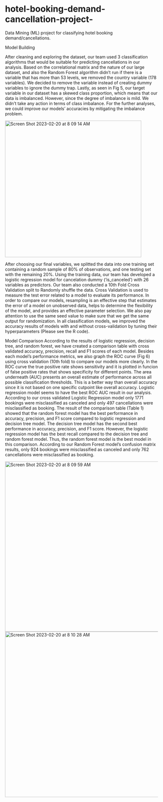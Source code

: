 # hotel-booking-demand-cancellation-project-
Data Mining (ML) project for classifying hotel booking demand/cancellations. 


Model Building

After cleaning and exploring the dataset, our team used 3 classification algorithms that would be
suitable for predicting cancellations in our analysis. 
Based on the correlational matrix and the nature of our large dataset, and also the Random Forest algorithm
didn’t run if there is a variable that has more than 53 levels, we removed the country variable (178 variables).
We decided to remove the variable instead of creating dummy variables to ignore the dummy trap. Lastly, as
seen in Fig 5, our target variable in our dataset has a skewed class proportion, which means that our data is
imbalanced. However, since the degree of imbalance is mild. We didn’t take any action in terms of class
imbalance. For the further analyses, we could improve our models’ accuracies by mitigating the imbalance
problem.

<img width="449" alt="Screen Shot 2023-02-20 at 8 09 14 AM" src="https://user-images.githubusercontent.com/117880976/220117667-898ccd2c-64dd-4398-b582-657c1176d67d.png">

After choosing our final variables, we splitted the data into one training set containing a random
sample of 80% of observations, and one testing set with the remaining 20%. Using the training data, our team
has developed a logistic regression model for cancelation dummy (‘is_canceled’) with 26 variables as
predictors. Our team also conducted a 10th Fold Cross Validation split to Randomly shuffle the data. Cross
Validation is used to measure the test error related to a model to evaluate its performance. In order to compare
our models, resampling is an effective step that estimates the error of a model on unobserved data, helps to
determine the flexibility of the model, and provides an effective parameter selection. We also pay attention to
use the same seed value to make sure that we get the same output for randomization. In all classification
models, we improved the accuracy results of models with and without cross-validation by tuning their
hyperparameters (Please see the R code).

Model Comparison
According to the results of logistic regression, decision tree, and random forest, we have created a
comparison table with cross validated accuracy, precision, recall and F1 scores of each model. Besides each
model’s performance metrics, we also graph the ROC curve (Fig 6) using cross validation (10th fold) to
compare our models more clearly. In the ROC curve the true positive rate shows sensitivity and it is plotted in
funcion of false positive rates that shows specificity for different points. The area underneath (AUC) presents
an overall estimate of performance across all possible classification thresholds. This is a better way than
overall accuracy since it is not based on one specific cutpoint like overall accuracy. Logistic regression model
seems to have the best ROC AUC result in our analysis. According to our cross validated Logistic Regression
model only 1771 bookings were misclassified as canceled and only 497 cancellations were misclassified as
booking.
The result of the comparison table (Table 1) showed that the random forest model has the best
performance in accuracy, precision, and F1 score compared to logistic regression and decision tree model. The
decision tree model has the second best performance in accuracy, precision, and F1 score. However, the
logistic regression model has the best recall compared to the decision tree and random forest model. Thus, the
random forest model is the best model in this comparison. According to our Random Forest model’s confusion
matrix results, only 924 bookings were misclassified as canceled and only 762 cancellations were misclassified
as booking.

<img width="559" alt="Screen Shot 2023-02-20 at 8 09 59 AM" src="https://user-images.githubusercontent.com/117880976/220117876-b01ae8cd-677b-4193-8f3f-fdcca24c2ec8.png">

<img width="544" alt="Screen Shot 2023-02-20 at 8 10 28 AM" src="https://user-images.githubusercontent.com/117880976/220117961-139ae208-9eaa-4219-bf0d-9dc9238ec71d.png">


